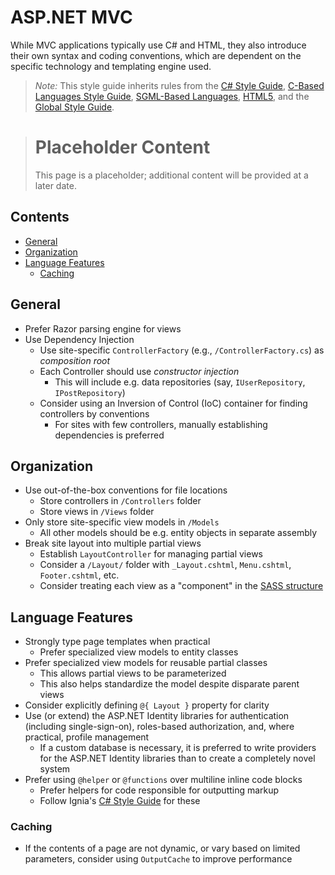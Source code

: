 # ASP.NET MVC

While MVC  applications typically use C# and HTML, they also introduce their own syntax and coding conventions, which are dependent on the specific technology and templating engine used.

> *Note:* This style guide inherits rules from the [C# Style Guide](../C-Based%20Languages/C%23/), [C-Based Languages Style Guide](../C-Based%20Languages/), [SGML-Based Languages](../SGML-Based%20Languages/), [HTML5](../SGML-Based%20Languages/HTML5.md), and the [Global Style Guide](../README.md).

> # Placeholder Content
> This page is a placeholder; additional content will be provided at a later date.

## Contents
- [General](#general)
- [Organization](#organization)
- [Language Features](#language-features)
  - [Caching](#caching)

<!--
## Contents
- [Identifiers](#identifiers)
- [Spacing](#spacing)
- [Formatting](#formatting)
- [Acknowledgments](#acknowledgments)

## Spacing

## Formatting
-->

## General
- Prefer Razor parsing engine for views
- Use Dependency Injection
  - Use site-specific `ControllerFactory` (e.g., `/ControllerFactory.cs`) as _composition root_
  - Each Controller should use _constructor injection_
    - This will include e.g. data repositories (say, `IUserRepository`, `IPostRepository`)
  - Consider using an Inversion of Control (IoC) container for finding controllers by conventions
    - For sites with few controllers, manually establishing dependencies is preferred

## Organization
- Use out-of-the-box conventions for file locations
  - Store controllers in `/Controllers` folder
  - Store views in `/Views` folder
- Only store site-specific view models in `/Models`
  - All other models should be e.g. entity objects in separate assembly
- Break site layout into multiple partial views
  - Establish `LayoutController` for managing partial views
  - Consider a `/Layout/` folder with `_Layout.cshtml`, `Menu.cshtml`, `Footer.cshtml`, etc.
  - Consider treating each view as a "component" in the [SASS structure](https://github.com/Ignia/Sass-Structure)

## Language Features
- Strongly type page templates when practical
  - Prefer specialized view models to entity classes
- Prefer specialized view models for reusable partial classes
  - This allows partial views to be parameterized
  - This also helps standardize the model despite disparate parent views
- Consider explicitly defining `@{ Layout }` property for clarity
- Use (or extend) the ASP.NET Identity libraries for authentication (including single-sign-on), roles-based authorization, and, where practical, profile management
  - If a custom database is necessary, it is preferred to write providers for the ASP.NET Identity libraries than to create a completely novel system
- Prefer using `@helper` or `@functions` over multiline inline code blocks
  - Prefer helpers for code responsible for outputting markup
  - Follow Ignia's [C# Style Guide](../C-Based%20Languages/C%23/) for these

### Caching
- If the contents of a page are not dynamic, or vary based on limited parameters, consider using `OutputCache` to improve performance

<!--
- `OutputCache` should always use the `CacheProfile` unless the parameters are truly page specific
- Pages that are rarely accessed should not use output caching as it increases memory requirements
- For pages that vary by state variables (e.g., cookies, session, user profile properties, etc) use `VaryByCustom`
-->
